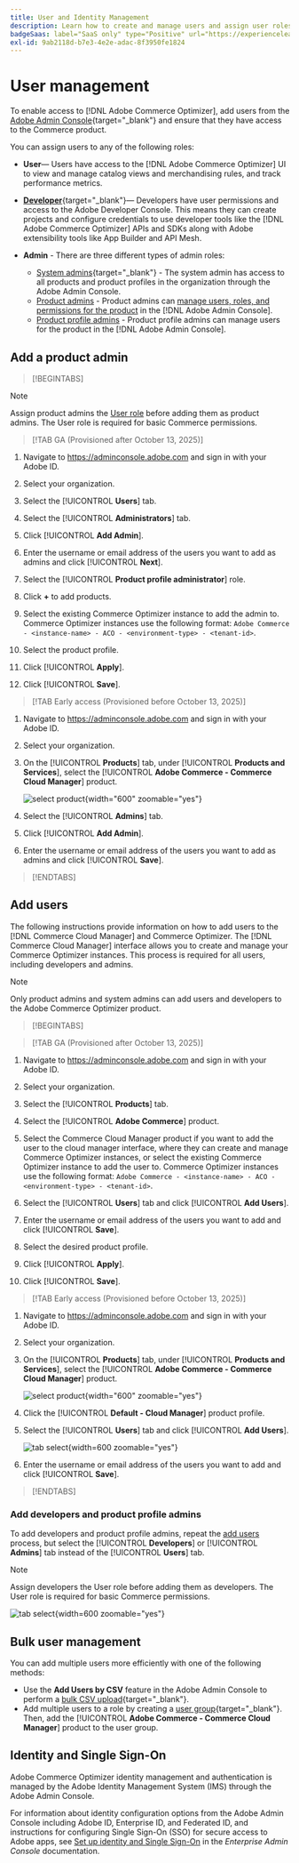 ```yaml
---
title: User and Identity Management
description: Learn how to create and manage users and assign user roles for [!DNL Adobe Commerce Optimizer].
badgeSaas: label="SaaS only" type="Positive" url="https://experienceleague.adobe.com/en/docs/commerce/user-guides/product-solutions" tooltip="Applies to Adobe Commerce as a Cloud Service and Adobe Commerce Optimizer projects only (Adobe-managed SaaS infrastructure)."
exl-id: 9ab2118d-b7e3-4e2e-adac-8f3950fe1824
---
```

# User management

To enable access to [!DNL Adobe Commerce Optimizer], add users from the [Adobe Admin Console](https://adminconsole.adobe.com){target="_blank"} and ensure that they have access to the Commerce product.

You can assign users to any of the following roles:

- **User**— Users have access to the [!DNL Adobe Commerce Optimizer] UI to view and manage catalog views and merchandising rules, and track performance metrics.

- [**Developer**](https://helpx.adobe.com/enterprise/using/manage-developers.html#Adddevelopers){target="_blank"}— Developers have user permissions and access to the Adobe Developer Console. This means they can create projects and configure credentials to use developer tools like the [!DNL Adobe Commerce Optimizer]  APIs and SDKs along with Adobe extensibility tools like App Builder and API Mesh.

- **Admin** - There are three different types of admin roles:
    - [System admins](https://helpx.adobe.com/enterprise/using/admin-roles.html){target="_blank"} - The system admin has access to all products and product profiles in the organization through the Adobe Admin Console.
    - [Product admins](#add-a-product-admin) - Product admins can [manage users, roles, and permissions for the product](#add-users-and-admins) in the [!DNL Adobe Admin Console].
    - [Product profile admins](#add-users-developers-and-product-profile-admins) - Product profile admins can manage users for the product in the [!DNL Adobe Admin Console].

## Add a product admin

>[!BEGINTABS]

>[!NOTE]
>
>Assign product admins the [User role](#add-users) before adding them as product admins. The User role is required for basic Commerce permissions.

>[!TAB GA (Provisioned after October 13, 2025)]

1. Navigate to <https://adminconsole.adobe.com> and sign in with your Adobe ID.

1. Select your organization.

1. Select the [!UICONTROL **Users**] tab.

1. Select the [!UICONTROL **Administrators**] tab.

1. Click [!UICONTROL **Add Admin**].

1. Enter the username or email address of the users you want to add as admins and click [!UICONTROL **Next**].

1. Select the [!UICONTROL **Product profile administrator**] role.

1. Click **+** to add products.

1. Select the existing Commerce Optimizer instance to add the admin to. Commerce Optimizer instances use the following format: `Adobe Commerce - <instance-name> - ACO - <environment-type> - <tenant-id>`.

1. Select the product profile.

1. Click [!UICONTROL **Apply**].

1. Click [!UICONTROL **Save**].

>[!TAB Early access (Provisioned before October 13, 2025)]

1. Navigate to <https://adminconsole.adobe.com> and sign in with your Adobe ID.

1. Select your organization.

1. On the [!UICONTROL **Products**] tab, under [!UICONTROL **Products and Services**], select the [!UICONTROL **Adobe Commerce - Commerce Cloud Manager**] product.

    ![select product](/help/cloud-service/assets/backend.png){width="600" zoomable="yes"}

1. Select the [!UICONTROL **Admins**] tab.

1. Click [!UICONTROL **Add Admin**].

1. Enter the username or email address of the users you want to add as admins and click [!UICONTROL **Save**].

>[!ENDTABS]

## Add users

The following instructions provide information on how to add users to the [!DNL Commerce Cloud Manager] and Commerce Optimizer. The [!DNL Commerce Cloud Manager] interface allows you to create and manage your Commerce Optimizer instances. This process is required for all users, including developers and admins.

>[!NOTE]
>
>Only product admins and system admins can add users and developers to the Adobe Commerce Optimizer product.

>[!BEGINTABS]

>[!TAB GA (Provisioned after October 13, 2025)]

1. Navigate to <https://adminconsole.adobe.com> and sign in with your Adobe ID.

1. Select your organization.

1. Select the [!UICONTROL **Products**] tab.

1. Select the [!UICONTROL **Adobe Commerce**] product.

1. Select the Commerce Cloud Manager product if you want to add the user to the cloud manager interface, where they can create and manage Commerce Optimizer instances, or select the existing Commerce Optimizer instance to add the user to. Commerce Optimizer instances use the following format: `Adobe Commerce - <instance-name> - ACO - <environment-type> - <tenant-id>`.

1. Select the [!UICONTROL **Users**] tab and click [!UICONTROL **Add Users**].

1. Enter the username or email address of the users you want to add and click [!UICONTROL **Save**].

1. Select the desired product profile.

1. Click [!UICONTROL **Apply**].

1. Click [!UICONTROL **Save**].

>[!TAB Early access (Provisioned before October 13, 2025)]

1. Navigate to <https://adminconsole.adobe.com> and sign in with your Adobe ID.

1. Select your organization.

1. On the [!UICONTROL **Products**] tab, under [!UICONTROL **Products and Services**], select the [!UICONTROL **Adobe Commerce - Commerce Cloud Manager**] product.

    ![select product](/help/cloud-service//assets/backend.png){width="600" zoomable="yes"}

1. Click the [!UICONTROL **Default - Cloud Manager**] product profile.

1. Select the [!UICONTROL **Users**] tab and click [!UICONTROL **Add Users**].

    ![tab select](/help/cloud-service/assets/tab-select.png){width=600 zoomable="yes"}

1. Enter the username or email address of the users you want to add and click [!UICONTROL **Save**].

>[!ENDTABS]

### Add developers and product profile admins

To add developers and product profile admins, repeat the [add users](#add-users) process, but select the [!UICONTROL **Developers**] or [!UICONTROL **Admins**] tab instead of the [!UICONTROL **Users**] tab.

>[!NOTE]
>
>Assign developers the User role before adding them as developers. The User role is required for basic Commerce permissions.

![tab select](/help//cloud-service/assets/tab-select.png){width=600 zoomable="yes"}

## Bulk user management

You can add multiple users more efficiently with one of the following methods:

- Use the **Add Users by CSV** feature in the Adobe Admin Console to perform a [bulk CSV upload](https://helpx.adobe.com/enterprise/using/bulk-upload-users.html){target="_blank"}.
- Add multiple users to a role by creating a [user group](https://helpx.adobe.com/enterprise/using/user-groups.html){target="_blank"}. Then, add the [!UICONTROL **Adobe Commerce - Commerce Cloud Manager**] product to the user group.

## Identity and Single Sign-On

Adobe Commerce Optimizer identity management and authentication is managed by the Adobe Identity Management System (IMS) through the Adobe Admin Console.

For information about identity configuration options from the Adobe Admin Console including Adobe ID, Enterprise ID, and Federated ID, and instructions for configuring Single Sign-On (SSO) for secure access to Adobe apps, see [Set up identity and Single Sign-On](https://helpx.adobe.com/enterprise/using/set-up-identity.html) in the *Enterprise Admin Console* documentation.





